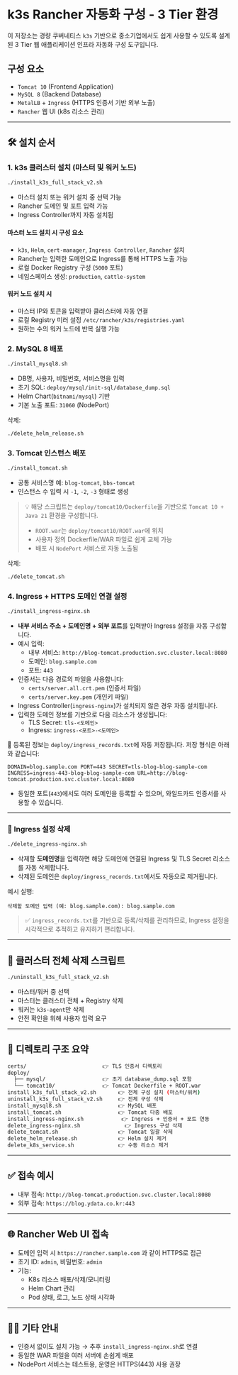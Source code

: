 # k3s Rancher 자동화 구성 - 3 Tier 환경

이 저장소는 경량 쿠버네티스 `k3s` 기반으로 중소기업에서도 쉽게 사용할 수 있도록 설계된 3 Tier 웹 애플리케이션 인프라 자동화 구성 도구입니다.

## 구성 요소
- `Tomcat 10` (Frontend Application)
- `MySQL 8` (Backend Database)
- `MetalLB` + `Ingress` (HTTPS 인증서 기반 외부 노출)
- `Rancher` 웹 UI (k8s 리소스 관리)

---

## 🛠 설치 순서

### 1. **k3s 클러스터 설치 (마스터 및 워커 노드)**
```bash
./install_k3s_full_stack_v2.sh
```
- 마스터 설치 또는 워커 설치 중 선택 가능
- Rancher 도메인 및 포트 입력 가능
- Ingress Controller까지 자동 설치됨

#### 마스터 노드 설치 시 구성 요소
- `k3s`, `Helm`, `cert-manager`, `Ingress Controller`, `Rancher` 설치
- Rancher는 입력한 도메인으로 Ingress를 통해 HTTPS 노출 가능
- 로컬 Docker Registry 구성 (`5000` 포트)
- 네임스페이스 생성: `production`, `cattle-system`

#### 워커 노드 설치 시
- 마스터 IP와 토큰을 입력받아 클러스터에 자동 연결
- 로컬 Registry 미러 설정 `/etc/rancher/k3s/registries.yaml`
- 원하는 수의 워커 노드에 반복 실행 가능

### 2. **MySQL 8 배포**
```bash
./install_mysql8.sh
```
- DB명, 사용자, 비밀번호, 서비스명을 입력
- 초기 SQL: `deploy/mysql/init-sql/database_dump.sql`
- Helm Chart(`bitnami/mysql`) 기반
- 기본 노출 포트: `31060` (NodePort)

삭제:
```bash
./delete_helm_release.sh
```

### 3. **Tomcat 인스턴스 배포**
```bash
./install_tomcat.sh
```
- 공통 서비스명 예: `blog-tomcat`, `bbs-tomcat`
- 인스턴스 수 입력 시 `-1`, `-2`, `-3` 형태로 생성

> 💡 해당 스크립트는 `deploy/tomcat10/Dockerfile`을 기반으로 `Tomcat 10 + Java 21` 환경을 구성합니다.
> - `ROOT.war`는 `deploy/tomcat10/ROOT.war`에 위치
> - 사용자 정의 Dockerfile/WAR 파일로 쉽게 교체 가능
> - 배포 시 `NodePort` 서비스로 자동 노출됨

삭제:
```bash
./delete_tomcat.sh
```

### 4. **Ingress + HTTPS 도메인 연결 설정**
```bash
./install_ingress-nginx.sh
```

- **내부 서비스 주소 + 도메인명 + 외부 포트**를 입력받아 Ingress 설정을 자동 구성합니다.
- 예시 입력:
  - 내부 서비스: `http://blog-tomcat.production.svc.cluster.local:8080`
  - 도메인: `blog.sample.com`
  - 포트: `443`
- 인증서는 다음 경로의 파일을 사용합니다:
  - `certs/server.all.crt.pem` (인증서 파일)
  - `certs/server.key.pem` (개인키 파일)
- Ingress Controller(`ingress-nginx`)가 설치되지 않은 경우 자동 설치됩니다.
- 입력한 도메인 정보를 기반으로 다음 리소스가 생성됩니다:
  - TLS Secret: `tls-<도메인>`
  - Ingress: `ingress-<포트>-<도메인>`

📄 등록된 정보는 `deploy/ingress_records.txt`에 자동 저장됩니다. 저장 형식은 아래와 같습니다:
```
DOMAIN=blog.sample.com PORT=443 SECRET=tls-blog-blog-sample-com INGRESS=ingress-443-blog-blog-sample-com URL=http://blog-tomcat.production.svc.cluster.local:8080
```

- 동일한 포트(`443`)에서도 여러 도메인을 등록할 수 있으며, 와일드카드 인증서를 사용할 수 있습니다.

---

### 🔧 Ingress 설정 삭제
```bash
./delete_ingress-nginx.sh
```

- 삭제할 **도메인명**을 입력하면 해당 도메인에 연결된 Ingress 및 TLS Secret 리소스를 자동 삭제합니다.
- 삭제된 도메인은 `deploy/ingress_records.txt`에서도 자동으로 제거됩니다.

예시 실행:
```
삭제할 도메인 입력 (예: blog.sample.com): blog.sample.com
```

> ✅ `ingress_records.txt`를 기반으로 등록/삭제를 관리하므로, Ingress 설정을 시각적으로 추적하고 유지하기 편리합니다.

---

## 🧹 클러스터 전체 삭제 스크립트

```bash
./uninstall_k3s_full_stack_v2.sh
```
- 마스터/워커 중 선택
- 마스터는 클러스터 전체 + Registry 삭제
- 워커는 `k3s-agent`만 삭제
- 안전 확인을 위해 사용자 입력 요구

---

## 📁 디렉토리 구조 요약

```bash
certs/                        👉 TLS 인증서 디렉토리
deploy/
  ├── mysql/                  👉 초기 database_dump.sql 포함
  └── tomcat10/               👉 Tomcat Dockerfile + ROOT.war
install_k3s_full_stack_v2.sh       👉 전체 구성 설치 (마스터/워커)
uninstall_k3s_full_stack_v2.sh     👉 전체 구성 삭제
install_mysql8.sh                  👉 MySQL 배포
install_tomcat.sh                  👉 Tomcat 다중 배포
install_ingress-nginx.sh            👉 Ingress + 인증서 + 포트 연동
delete_ingress-nginx.sh              👉 Ingress 구성 삭제
delete_tomcat.sh                   👉 Tomcat 일괄 삭제
delete_helm_release.sh             👉 Helm 설치 제거
delete_k8s_service.sh              👉 수동 리소스 제거
```

---

## ✅ 접속 예시

- 내부 접속: `http://blog-tomcat.production.svc.cluster.local:8080`
- 외부 접속: `https://blog.ydata.co.kr:443`

---

## 🌐 Rancher Web UI 접속

- 도메인 입력 시 `https://rancher.sample.com` 과 같이 HTTPS로 접근
- 초기 ID: `admin`, 비밀번호: `admin`
- 기능:
  - K8s 리소스 배포/삭제/모니터링
  - Helm Chart 관리
  - Pod 상태, 로그, 노드 상태 시각화

---

## 🙋‍♂️ 기타 안내

- 인증서 없이도 설치 가능 → 추후 `install_ingress-nginx.sh`로 연결
- 동일한 WAR 파일을 여러 서버에 손쉽게 배포
- NodePort 서비스는 테스트용, 운영은 HTTPS(443) 사용 권장

